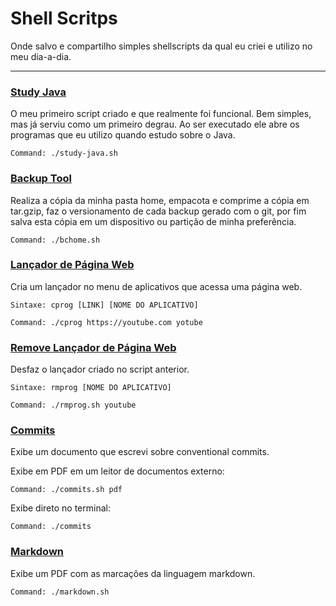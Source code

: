# Shell Scritps

Onde salvo e compartilho simples shellscripts da qual eu criei e utilizo no meu dia-a-dia.

___

### [Study Java](scripts/study-java.sh)

O meu primeiro script criado e que realmente foi funcional. Bem simples, mas já serviu como um primeiro degrau. Ao ser executado ele abre os programas que eu utilizo quando estudo sobre o Java.

```
Command: ./study-java.sh
```


 ### [Backup Tool](https://github.com/FabricioLopees/backup_project)

Realiza a cópia da minha pasta home, empacota e comprime a cópia em tar.gzip, faz o versionamento de cada backup gerado com o git, por fim salva esta cópia em um dispositivo ou partição de minha preferência.

```
Command: ./bchome.sh
```


### [Lançador de Página Web](scripts/cprog.sh)

Cria um lançador no menu de aplicativos que acessa uma página web. 

```
Sintaxe: cprog [LINK] [NOME DO APLICATIVO]

Command: ./cprog https://youtube.com yotube
```

### [Remove Lançador de Página Web](scripts/rmprog.sh)
    
Desfaz o lançador criado no script anterior. 

```
Sintaxe: rmprog [NOME DO APLICATIVO]

Command: ./rmprog.sh youtube
```

### [Commits](scripts/commits.sh)

Exibe um documento que escrevi sobre conventional commits.

Exibe em PDF em um leitor de documentos externo:
```
Command: ./commits.sh pdf
```
Exibe direto no terminal:
```
Command: ./commits
```

### [Markdown](scripts/markdown.sh)

Exibe um PDF com as marcações da linguagem markdown.
```
Command: ./markdown.sh
```
